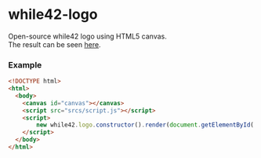 # while42-logo
Open-source while42 logo using HTML5 canvas.  
The result can be seen [here](http://kytwb.github.io/while42-logo/).

### Example

``` html
<!DOCTYPE html>
<html>
  <body>
    <canvas id="canvas"></canvas>
    <script src="srcs/script.js"></script>
    <script>
        new while42.logo.constructor().render(document.getElementById('canvas').getContext('2d'));
    </script>
  </body>
</html>

```
